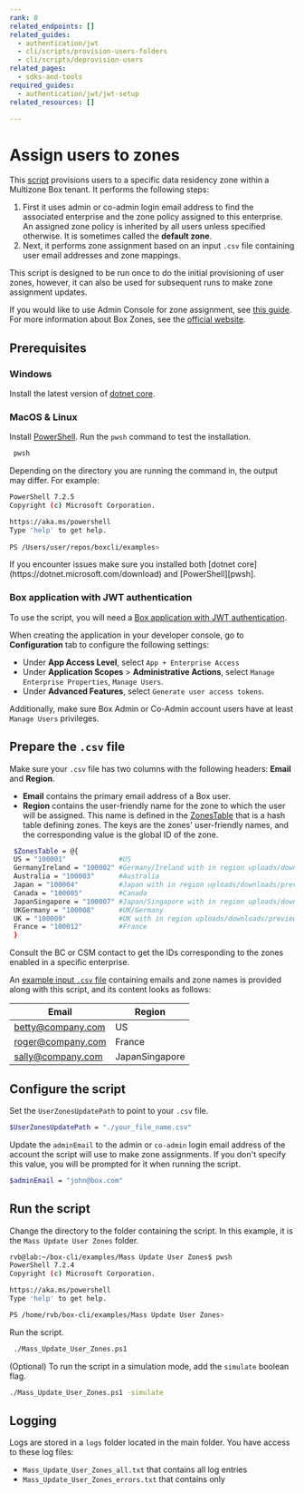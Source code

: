```yaml
---
rank: 8
related_endpoints: []
related_guides:
  - authentication/jwt
  - cli/scripts/provision-users-folders
  - cli/scripts/deprovision-users
related_pages:
  - sdks-and-tools
required_guides:
  - authentication/jwt/jwt-setup
related_resources: []

---
```

# Assign users to zones

This [script][script] provisions users to a specific 
data residency zone within a Multizone Box tenant.
It performs the following steps:

<!-- markdownlint-disable line-length -->

1. First it uses admin or co-admin login email address to find the associated enterprise and the zone policy assigned to this enterprise. An assigned zone policy is inherited by all users unless specified otherwise. It is sometimes called the **default zone**.
2. Next, it performs zone assignment based on an input `.csv` file containing user email addresses and zone mappings.

<message>
This script is designed to be run once to do the initial provisioning of user zones, however, it can also be used for subsequent runs to make zone assignment updates.
</message>

If you would like to use Admin Console for zone assignment, see [this guide][zonesguide].
For more information about Box Zones, see the [official website][zonespage].

## Prerequisites

### Windows

Install the latest version of [dotnet core](https://dotnet.microsoft.com/download).

### MacOS & Linux

Install [PowerShell][pwsh]. Run the `pwsh` command to test the installation.

   ```bash
    pwsh 
   ```

Depending on the directory you are
running the command in, the output may differ.
For example:

   ```bash
   PowerShell 7.2.5
   Copyright (c) Microsoft Corporation.

   https://aka.ms/powershell
   Type 'help' to get help.
     
   PS /Users/user/repos/boxcli/examples> 
   ```

   <message>
      If you encounter issues make sure you installed both 
      [dotnet core](https://dotnet.microsoft.com/download) and 
      [PowerShell][pwsh].
   </message>

### Box application with JWT authentication

To use the script, you will need a [Box application with JWT authentication][jwtapp]. 

When creating the application in your developer console, go to **Configuration**
tab to configure the following settings:

* Under **App Access Level**, select `App + Enterprise Access`
* Under **Application Scopes** > **Administrative Actions**, select `Manage Enterprise Properties`, `Manage Users`.
* Under **Advanced Features**, select `Generate user access tokens`.

Additionally, make sure Box Admin or Co-Admin account users have at least `Manage Users` privileges.

## Prepare the `.csv` file

Make sure your `.csv` file has two columns with the following headers: **Email** and **Region**. 

* **Email** contains the primary email address of a Box user. 
* **Region**  contains the user-friendly name for the zone to which the user will be assigned. This name is defined in the [ZonesTable][zonestable] that is a hash table defining zones. The keys are the zones' user-friendly names, and the corresponding value is the global ID of the zone. 

```bash
 $ZonesTable = @{
 US = "100001"             #US
 GermanyIreland = "100002" #Germany/Ireland with in region uploads/downloads/previews
 Australia = "100003"      #Australia
 Japan = "100004"          #Japan with in region uploads/downloads/previews
 Canada = "100005"         #Canada
 JapanSingapore = "100007" #Japan/Singapore with in region uploads/downloads/previews
 UKGermany = "100008"      #UK/Germany
 UK = "100009"             #UK with in region uploads/downloads/previews
 France = "100012"         #France
 }

```
  
<message>
  Consult the BC or CSM contact to get the IDs corresponding to the zones enabled in a specific enterprise.
</message>
 
An [example input `.csv` file][examplecsv] containing emails and zone names is provided along with this script, and its content looks as follows:

| Email|Region|
|------|-------|
|betty@company.com|US|
|roger@company.com|France|
|sally@company.com|JapanSingapore|

## Configure the script

Set the `UserZonesUpdatePath` to point to your `.csv` file.

```bash
$UserZonesUpdatePath = "./your_file_name.csv"
```

Update the `adminEmail` to the admin or `co-admin` login email address of    the account the script will use to make zone assignments. 
If you don't specify this value, you will be prompted for it when running the script.

```bash
$adminEmail = "john@box.com"
```

## Run the script

Change the directory to the folder containing the script. 
In this example, it is the `Mass Update User Zones` folder.
   
```bash
rvb@lab:~/box-cli/examples/Mass Update User Zones$ pwsh
PowerShell 7.2.4
Copyright (c) Microsoft Corporation.

https://aka.ms/powershell
Type 'help' to get help.

PS /home/rvb/box-cli/examples/Mass Update User Zones>
```

Run the script.
   
   ```bash
    ./Mass_Update_User_Zones.ps1
   ```

(Optional) To run the script in a simulation mode, 
add the `simulate` boolean flag.

```bash
./Mass_Update_User_Zones.ps1 -simulate
```

## Logging

Logs are stored in a `logs` folder located in the main folder. 
You have access to these log files:

* `Mass_Update_User_Zones_all.txt` that contains all log entries
* `Mass_Update_User_Zones_errors.txt` that contains only

<!-- markdownlint-enable line-length -->

[zonesguide]: https://support.box.com/hc/en-us/articles/360044193533-Assigning-Zones-through-the-Admin-Console
[script]: https://github.com/box/boxcli/tree/main/examples/Mass%20Update%20User%20Zones
[zonespage]: https://www.box.com/zones
[zonestable]: https://github.com/box/boxcli/blob/main/examples/Mass%20Update%20User%20Zones/Mass_Update_User_Zones.ps1#L23
[jwtapp]: g://cli/cli-docs/jwt-cli
[scripts]: https://github.com/box/boxcli/tree/main/examples
[examplecsv]: https://github.com/box/boxcli/blob/main/examples/Mass%20Update%20User%20Zones/User_Zones_Update.csv
[pwsh]: https://docs.microsoft.com/en-us/powershell/scripting/install/installing-powershell?view=powershell-7.2
[console]: https://app.box.com/developers/console